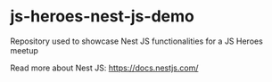 # js-heroes-nest-js-demo

Repository used to showcase Nest JS functionalities for a JS Heroes meetup

Read more about Nest JS:
https://docs.nestjs.com/
